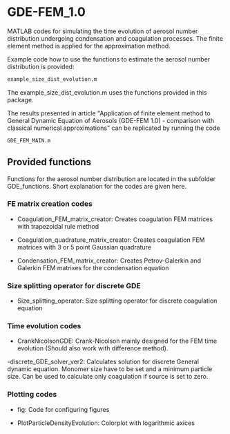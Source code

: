 # GDE-FEM_1.0

MATLAB codes for simulating the time evolution of aerosol number distribution undergoing condensation and coagulation processes. The finite element method is applied for the approximation method.

Example code how to use the functions to estimate the aerosol number distribution is provided:

```sh
example_size_dist_evolution.m
```
The example_size_dist_evolution.m uses the functions provided in this package.

The results presented in article "Application of finite element method to General Dynamic Equation of Aerosols (GDE-FEM 1.0) - comparison with classical numerical approximations" can be replicated by running the code

```sh
GDE_FEM_MAIN.m
```

## Provided functions
Functions for the aerosol number distribution are located in the subfolder GDE_functions. Short explanation for the codes are given here.

### FE matrix creation codes

- Coagulation_FEM_matrix_creator: Creates coagulation FEM matrices with trapezoidal rule method

- Coagulation_quadrature_matrix_creator: Creates coagulation FEM matrices with 3 or 5 point Gaussian quadrature

- Condensation_FEM_matrix_creator: Creates Petrov-Galerkin and Galerkin FEM matrixes for the condensation equation

### Size splitting operator for discrete GDE

- Size_splitting_operator: Size splitting operator for discrete coagulation equation

### Time evolution codes 

- CrankNicolsonGDE: Crank-Nicolson mainly designed for the FEM time evolution (Should also work with difference method).

-discrete_GDE_solver_ver2: Calculates solution for discrete General dynamic equation. Monomer size have to be set and a minimum particle size. 
			  Can be used to calculate only coagulation if source is set to zero.

### Plotting codes

- fig: Code for configuring figures

- PlotParticleDensityEvolution: Colorplot with logarithmic axices
